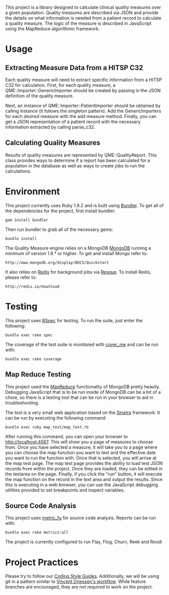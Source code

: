 This project is a library designed to calculate clinical quality measures over a given population. Quality measures are described via JSON and provide the details on what information is needed from a patient record to calculate a quality measure. The logic of the measure is described in JavaScript using the MapReduce algorithmic framework.

Usage
=====

Extracting Measure Data from a HITSP C32
----------------------------------------

Each quality measure will need to extract specific information from a HITSP C32 for calculation. First, for each quality measure, a QME::Importer::GenericImporter should be created by passing in the JSON definition of the quality measure.

Next, an instance of QME::Importer::PatientImporter should be obtained by calling instance (it follows the singleton pattern). Add the GenericImporters for each desired measure with the add measure method. Finally, you can get a JSON representation of a patient record with the necessary information extracted by calling parse_c32.

Calculating Quality Measures
----------------------------

Results of quality measures are represented by QME::QualityReport. This class provides ways to determine if a report has been calculated for a population in the database as well as ways to create jobs to run the calculations.

Environment
===========

This project currently uses Ruby 1.9.2 and is built using [Bundler](http://gembundler.com/). To get all of the dependencies for the project, first install bundler:

    gem install bundler

Then run bundler to grab all of the necessary gems:

    bundle install

The Quality Measure engine relies on a MongoDB [MongoDB](http://www.mongodb.org/) running a minimum of version 1.8.* or higher.  To get and install Mongo refer to:

    http://www.mongodb.org/display/DOCS/Quickstart

It also relies on [Redis](http://redis.io/) for background jobs via [Resque](https://github.com/defunkt/resque). To install Redis, please refer to:

    http://redis.io/download

Testing
=======

This project uses [RSpec](http://github.com/rspec/rspec-core) for testing. To run the suite, just enter the following:

    bundle exec rake spec

The coverage of the test suite is monitored with [cover_me](https://github.com/markbates/cover_me) and can be run with:

    bundle exec rake coverage

Map Reduce Testing
------------------

This project used the [MapReduce](http://www.mongodb.org/display/DOCS/MapReduce) functionality of MongoDB pretty heavily.
Debugging JavaScript that is to be run inside of MongoDB can be a bit of a chore, so there is a testing tool that can be run
in your browser to aid in troubleshooting.

The tool is a very small web application based on the [Sinatra](http://www.sinatrarb.com/) framework. It can be run
by executing the following command:

    bundle exec ruby map_test/map_test.rb

After running this command, you can open your browser to [http://localhost:4567](http://localhost:4567). This will show you a page
of measures to choose from. Once you have selected a measure, it will take you to a page where you can choose the map function you
want to test and the effective date you want to run the function with. Once that is selected, you will arrive at the map test page.
The map test page provides the ability to load test JSON records from within the project. Once they are loaded, they can be edited
in the textarea on the page. Finally, if you click the "run" button, it will execute the map function on the record in the text area
and output the results. Since this is executing in a web browser, you can use the JavaScript debugging utilities provided to set
breakpoints and inspect variables.

Source Code Analysis
--------------------

This project uses [metric_fu](http://metric-fu.rubyforge.org/) for source code analysis. Reports can be run with:

    bundle exec rake metrics:all

The project is currently configured to run Flay, Flog, Churn, Reek and Roodi

Project Practices
=================

Please try to follow our [Coding Style Guides](http://github.com/eedrummer/styleguide). Additionally, we will be using git in a pattern similar to [Vincent Driessen's workflow](http://nvie.com/posts/a-successful-git-branching-model/). While feature branches are encouraged, they are not required to work on the project.
